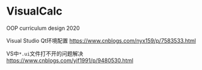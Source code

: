 # VisualCalc
OOP curriculum design 2020

Visual Studio Qt环境配置
https://www.cnblogs.com/nyx159/p/7583533.html

VS中`*.ui`文件打不开的问题解决
https://www.cnblogs.com/yif1991/p/9480530.html

